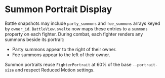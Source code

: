 # Summon Portrait Display

Battle snapshots may include `party_summons` and `foe_summons` arrays keyed by `owner_id`.
`BattleView.svelte` now maps these entries to a `summons` property on each fighter.
During combat, each fighter renders any summons beside its portrait:

- Party summons appear to the right of their owner.
- Foe summons appear to the left of their owner.

Summon portraits reuse `FighterPortrait` at 60% of the base `--portrait-size` and respect Reduced Motion settings.
